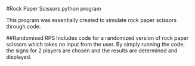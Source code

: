 #Rock Paper Scissors python program

This program was essentially created to simulate rock paper scissors through code.

##Randomised RPS
Includes code for a randomized version of rock paper scissors which takes no input from the user. By simply running the code, the signs for 2 players are chosen and the results are determined and displayed.